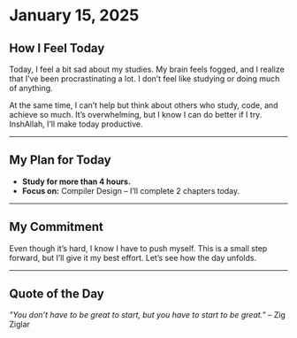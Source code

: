 
# January 15, 2025

## How I Feel Today
Today, I feel a bit sad about my studies. My brain feels fogged, and I realize that I’ve been procrastinating a lot. I don’t feel like studying or doing much of anything.

At the same time, I can’t help but think about others who study, code, and achieve so much. It’s overwhelming, but I know I can do better if I try. InshAllah, I’ll make today productive.

---

## My Plan for Today
- **Study for more than 4 hours.**
- **Focus on:** Compiler Design – I’ll complete 2 chapters today.

---

## My Commitment
Even though it’s hard, I know I have to push myself. This is a small step forward, but I’ll give it my best effort. Let’s see how the day unfolds.

---

## Quote of the Day
*"You don’t have to be great to start, but you have to start to be great."* – Zig Ziglar
